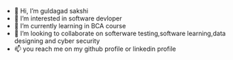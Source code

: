 - 👋 Hi, I’m guldagad sakshi
- 👀 I’m interested in software devloper
- 🌱 I’m currently learning in BCA course
- 💞️ I’m looking to collaborate on softerware testing,software learning,data designing and cyber security
- 📫 you  reach me on my github profile or linkedin profile

<!---
GuldagadSakshi/GuldagadSakshi is a ✨ special ✨ repository because its `README.md` (this file) appears on your GitHub profile.
You can click the Preview link to take a look at your changes.
--->

